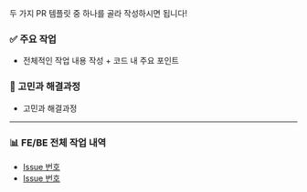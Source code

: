 두 가지 PR 템플릿 중 하나를 골라 작성하시면 됩니다!
### ✅ 주요 작업
- 전체적인 작업 내용 작성 + 코드 내 주요 포인트

### 💭 고민과 해결과정
- 고민과 해결과정

---
### 📊 FE/BE 전체 작업 내역
- [Issue 번호](링크)
- [Issue 번호](링크)
